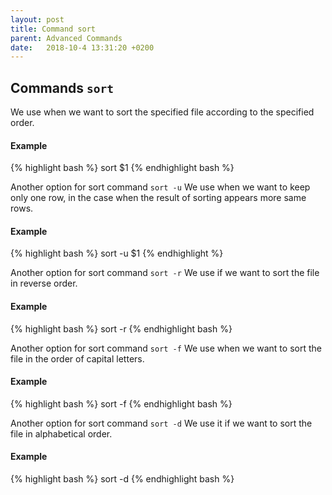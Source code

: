 ```yaml
---
layout: post
title: Command sort
parent: Advanced Commands
date:   2018-10-4 13:31:20 +0200
---
```


## Commands ```sort```
We use when we want to sort the specified file according to the specified order.

#### Example
{% highlight bash %}
sort $1
{% endhighlight bash %}

Another option for sort command ```sort -u```
We use when we want to keep only one row, in the case when the result of sorting appears more same rows.

#### Example

{% highlight bash %}
sort -u $1
{% endhighlight %}

Another option for sort command ```sort -r```
We use if we want to sort the file in reverse order.

#### Example
{% highlight bash %}
sort -r
{% endhighlight bash %}

Another option for sort command ```sort -f```
We use when we want to sort the file in the order of capital letters.

#### Example
{% highlight bash %}
sort -f
{% endhighlight bash %}

Another option for sort command ```sort -d```
We use it if we want to sort the file in alphabetical order.

#### Example
{% highlight bash %}
sort -d
{% endhighlight bash %}
